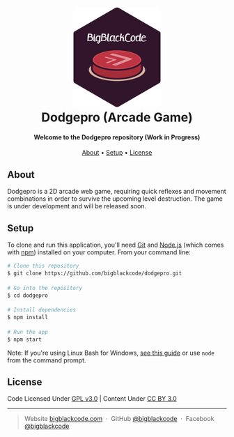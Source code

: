 <h1 align="center">
    <br>
        <a href="https://bigblackcode.com">
            <img src="https://raw.githubusercontent.com/bigblackcode/dodgepro/master/bigblackcode-logo.png" alt="BigBlackCode" width="200">
        </a>
        <br>
        Dodgepro (Arcade Game)
    <br>
</h1>

<h4 align="center">
    Welcome to the Dodgepro repository (Work in Progress)
</h4>

<p align="center">
  <a href="#about">About</a> •
  <a href="#setup">Setup</a> •
  <a href="#license">License</a>
</p>

## About

Dodgepro is a 2D arcade web game, requiring quick reflexes and movement combinations in order to survive the upcoming level destruction. The game is under development and will be released soon.

## Setup

To clone and run this application, you'll need [Git](https://git-scm.com) and [Node.js](https://nodejs.org/en/download/) 
(which comes with [npm](http://npmjs.com)) installed on your computer. From your command line:

```bash
# Clone this repository
$ git clone https://github.com/bigblackcode/dodgepro.git

# Go into the repository
$ cd dodgepro

# Install dependencies
$ npm install

# Run the app
$ npm start
```

Note: If you're using Linux Bash for Windows, [see this guide](https://www.howtogeek.com/261575/how-to-run-graphical-linux-desktop-applications-from-windows-10s-bash-shell/) or use `node` from the command prompt.


## License 

Code Licensed Under [GPL v3.0](https://www.gnu.org/licenses/gpl-3.0.en.html) | Content Under [CC BY 3.0](https://creativecommons.org/licenses/by/3.0/)

---

> Website [bigblackcode.com](https://bigblackcode.com) &nbsp;&middot;&nbsp;
> GitHub [@bigblackcode](https://github.com/bigblackcode) &nbsp;&middot;&nbsp;
> Facebook [@bigblackcode](https://www.facebook.com/BigBlackCode-326970688063794)
